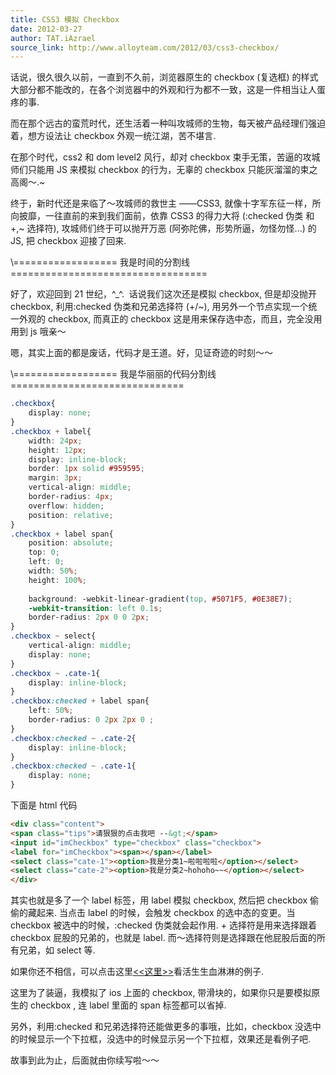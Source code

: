 ```yaml
---
title: CSS3 模拟 Checkbox
date: 2012-03-27
author: TAT.iAzrael
source_link: http://www.alloyteam.com/2012/03/css3-checkbox/
---
```


话说，很久很久以前，一直到不久前，浏览器原生的 checkbox (复选框) 的样式大部分都不能改的，在各个浏览器中的外观和行为都不一致，这是一件相当让人蛋疼的事.

而在那个远古的蛮荒时代，还生活着一种叫攻城师的生物，每天被产品经理们强迫着，想方设法让 checkbox 外观一统江湖，苦不堪言.

在那个时代，css2 和 dom level2 风行，却对 checkbox 束手无策，苦逼的攻城师们只能用 JS 来模拟 checkbox 的行为，无辜的 checkbox 只能灰溜溜的束之高阁～.~

终于，新时代还是来临了～攻城师的救世主 ——CSS3, 就像十字军东征一样，所向披靡，一往直前的来到我们面前，依靠 CSS3 的得力大将 (:checked 伪类 和 +,~ 选择符), 攻城师们终于可以抛开万恶 (阿弥陀佛，形势所逼，勿怪勿怪...) 的 JS, 把 checkbox 迎接了回来.

\\================== 我是时间的分割线 ==================================

好了，欢迎回到 21 世纪，^\_^.  话说我们这次还是模拟 checkbox, 但是却没抛开 checkbox, 利用:checked 伪类和兄弟选择符 (+/~), 用另外一个节点实现一个统一外观的 checkbox, 而真正的 checkbox 这是用来保存选中态，而且，完全没用用到 js 哦亲～

嗯，其实上面的都是废话，代码才是王道。好，见证奇迹的时刻～～

\\================== 我是华丽丽的代码分割线 ==============================

```css
.checkbox{
    display: none;
}
.checkbox + label{
    width: 24px;
    height: 12px;
    display: inline-block;
    border: 1px solid #959595;
    margin: 3px;
    vertical-align: middle;
    border-radius: 4px;
    overflow: hidden;
    position: relative;
}
.checkbox + label span{
    position: absolute;
    top: 0;
    left: 0;
    width: 50%;
    height: 100%;
 
    background: -webkit-linear-gradient(top, #5071F5, #0E38E7);
    -webkit-transition: left 0.1s;
    border-radius: 2px 0 0 2px;
}
.checkbox ~ select{
    vertical-align: middle;
    display: none;
}
.checkbox ~ .cate-1{
    display: inline-block;
}
.checkbox:checked + label span{
    left: 50%;
    border-radius: 0 2px 2px 0 ;
}
.checkbox:checked ~ .cate-2{
    display: inline-block;
}
.checkbox:checked ~ .cate-1{
    display: none;
}
```

下面是 html 代码

```html
<div class="content">
<span class="tips">请狠狠的点击我吧 --&gt;</span>
<input id="imCheckbox" type="checkbox" class="checkbox">
<label for="imCheckbox"><span></span></label>
<select class="cate-1"><option>我是分类1~啦啦啦啦</option></select>
<select class="cate-2"><option>我是分类2~hohoho~~</option></select>
</div>
```

其实也就是多了一个 label 标签，用 label 模拟 checkbox, 然后把 checkbox 偷偷的藏起来. 当点击 label 的时候，会触发 checkbox 的选中态的变更。当 checkbox 被选中的时候，:checked 伪类就会起作用. + 选择符是用来选择跟着 checkbox 屁股的兄弟的，也就是 label. 而～选择符则是选择跟在他屁股后面的所有兄弟，如 select 等.

如果你还不相信，可以点击这里[&lt;&lt;这里>>](http://www.alloyteam.com/wp-content/uploads/2012/03/css3-checkbox-demo.html)看活生生血淋淋的例子.

这里为了装逼，我模拟了 ios 上面的 checkbox, 带滑块的，如果你只是要模拟原生的 checkbox , 连 label 里面的 span 标签都可以省掉.

另外，利用:checked 和兄弟选择符还能做更多的事哦，比如，checkbox 没选中的时候显示一个下拉框，没选中的时候显示另一个下拉框，效果还是看例子吧.

故事到此为止，后面就由你续写啦～～
